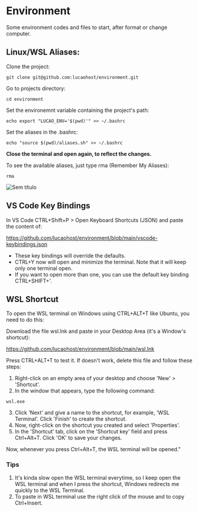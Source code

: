 # Environment
Some environment codes and files to start, after format or change computer.

## Linux/WSL Aliases:
Clone the project:

```
git clone git@github.com:lucaohost/environment.git
```
Go to projects directory:
```
cd environment
```
Set the environemnt variable containing the project's path:
```
echo export "LUCAO_ENV='$(pwd)'" >> ~/.bashrc
```
Set the aliases in the .bashrc:
```
echo "source $(pwd)/aliases.sh" >> ~/.bashrc
```
**Close the terminal and open again, to reflect the changes.**

To see the available aliases, just type rma (Remember My Aliases):

```
rma
```
![Sem título](https://github.com/lucaohost/environment/assets/31621714/f0bca522-23e4-4c25-bc29-657339143d9d)

## VS Code Key Bindings
In VS Code CTRL+Shift+P > Open Keyboard Shortcuts (JSON) and paste the content of:

https://github.com/lucaohost/environment/blob/main/vscode-keybindings.json

* These key bindings will override the defaults.
* CTRL+Y now will open and minimize the terminal. Note that it will keep only one terminal open.
* If you want to open more than one, you can use the default key binding CTRL+SHIFT+'.

## WSL Shortcut
To open the WSL terminal on Windows using CTRL+ALT+T like Ubuntu, you need to do this:

Download the file wsl.lnk and paste in your Desktop Area (it's a Window's shortcut):

https://github.com/lucaohost/environment/blob/main/wsl.lnk

Press CTRL+ALT+T to test it. If doesn't work, delete this file and follow these steps:

1. Right-click on an empty area of your desktop and choose 'New' > 'Shortcut'.
2. In the window that appears, type the following command:

```
wsl.exe
```

3. Click 'Next' and give a name to the shortcut, for example, 'WSL Terminal'. Click 'Finish' to create the shortcut.
4. Now, right-click on the shortcut you created and select 'Properties'.
5. In the 'Shortcut' tab, click on the 'Shortcut key' field and press Ctrl+Alt+T. Click 'OK' to save your changes.
   
Now, whenever you press Ctrl+Alt+T, the WSL terminal will be opened."

### Tips
1. It's kinda slow open the WSL terminal everytime, so I keep open the WSL terminal and when I press the shortcut,
   Windows redirects me quickly to the WSL Terminal.
3. To paste in WSL terminal use the right click of the mouse and to copy Ctrl+Insert.








